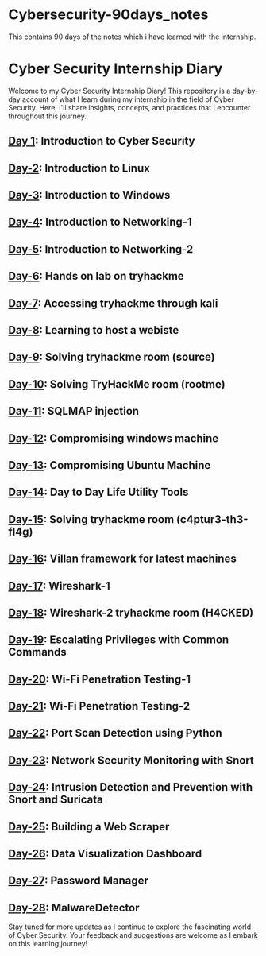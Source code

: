 # Cybersecurity-90days_notes
This contains 90 days of the notes which i have learned  with the internship. 
# Cyber Security Internship Diary

Welcome to my Cyber Security Internship Diary! This repository is a day-by-day account of what I learn during my internship in the field of Cyber Security. Here, I'll share insights, concepts, and practices that I encounter throughout this journey.

## [Day 1](https://github.com/Heartking-2324/Cybersecurity-90days_notes/tree/main/Day-01): Introduction to Cyber Security
## [Day-2](https://github.com/Heartking-2324/Cybersecurity-90days_notes/tree/main/Day-02): Introduction to Linux
## [Day-3](https://github.com/Heartking-2324/Cybersecurity-90days_notes/tree/main/Day-03): Introduction to Windows
## [Day-4](https://github.com/Heartking-2324/Cybersecurity-90days_notes/tree/main/Day-04): Introduction to Networking-1
## [Day-5](https://github.com/Heartking-2324/Cybersecurity-90days_notes/tree/main/Day-05): Introduction to Networking-2
## [Day-6](https://github.com/Heartking-2324/Cybersecurity-90days_notes/tree/main/Day-06): Hands on lab on tryhackme 
## [Day-7](https://github.com/Heartking-2324/Cybersecurity-90days_notes/tree/main/Day-07): Accessing tryhackme through kali
## [Day-8](https://github.com/Heartking-2324/Cybersecurity-90days_notes/tree/main/Day-08): Learning to host a webiste 
## [Day-9](https://github.com/Heartking-2324/Cybersecurity-90days_notes/tree/main/Day-09): Solving tryhackme room (source)
## [Day-10](https://github.com/Heartking-2324/Cybersecurity-90days_notes/tree/main/Day-10): Solving TryHackMe room (rootme)
## [Day-11](https://github.com/Heartking-2324/Cybersecurity-90days_notes/tree/main/Day-11): SQLMAP injection 
## [Day-12](https://github.com/Heartking-2324/Cybersecurity-90days_notes/tree/main/Day-12): Compromising windows machine 
## [Day-13](https://github.com/Heartking-2324/Cybersecurity-90days_notes/tree/main/Day-13): Compromising Ubuntu Machine
## [Day-14](https://github.com/Heartking-2324/Cybersecurity-90days_notes/tree/main/Day-14): Day to Day Life Utility Tools
## [Day-15](https://github.com/Heartking-2324/Cybersecurity-90days_notes/tree/main/Day-15): Solving tryhackme room (c4ptur3-th3-fl4g)
## [Day-16](https://github.com/Heartking-2324/Cybersecurity-90days_notes/tree/main/Day-16): Villan framework for latest machines 
## [Day-17](https://github.com/Heartking-2324/Cybersecurity-90days_notes/tree/main/Day-17): Wireshark-1 
## [Day-18](https://github.com/Heartking-2324/Cybersecurity-90days_notes/tree/main/Day-18): Wireshark-2 tryhackme room (H4CKED)
## [Day-19](https://github.com/Heartking-2324/Cybersecurity-90days_notes/tree/main/Day-19): Escalating Privileges with Common Commands
## [Day-20](https://github.com/Heartking-2324/Cybersecurity-90days_notes/tree/main/Day-20): Wi-Fi Penetration Testing-1 
## [Day-21](https://github.com/Heartking-2324/Cybersecurity-90days_notes/tree/main/Day-21): Wi-Fi Penetration Testing-2 
## [Day-22](https://github.com/Heartking-2324/Cybersecurity-90days_notes/tree/main/Day-22): Port Scan Detection using Python
## [Day-23](https://github.com/Heartking-2324/Cybersecurity-90days_notes/tree/main/Day-23): Network Security Monitoring with Snort
## [Day-24](https://github.com/Heartking-2324/Cybersecurity-90days_notes/tree/main/Day-24): Intrusion Detection and Prevention with Snort and Suricata
## [Day-25](https://github.com/Heartking-2324/Cybersecurity-90days_notes/tree/main/Day-25): Building a Web Scraper
## [Day-26](https://github.com/Heartking-2324/Cybersecurity-90days_notes/tree/main/Day-26): Data Visualization Dashboard
## [Day-27](https://github.com/Heartking-2324/Cybersecurity-90days_notes/tree/main/Day-27): Password Manager
## [Day-28](https://github.com/Heartking-2324/Cybersecurity-90days_notes/tree/main/Day-28): MalwareDetector
Stay tuned for more updates as I continue to explore the fascinating world of Cyber Security. Your feedback and suggestions are welcome as I embark on this learning journey!
